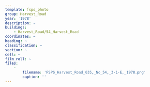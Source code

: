 ```yaml
---
template: fsps_photo
group: Harvest_Road
year: '1978'
description: ~
buildings:
    - Harvest_Road/54_Harvest_Road
coordinates: ~
heading: ~
classification: ~
section: ~
cell: ~
film_roll: ~
files:
    -
        filename: 'FSPS_Harvest_Road_035,_No_54,_3-1-E,_1978.png'
        caption: ''
---
```

